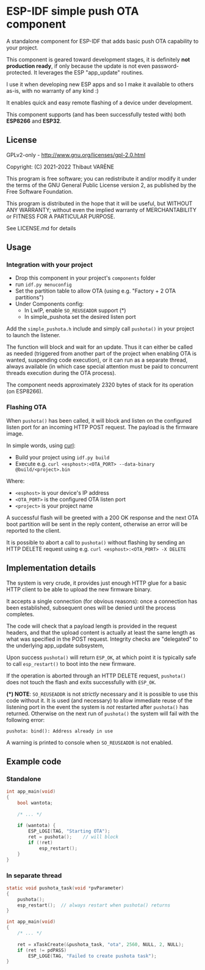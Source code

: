 #  ESP-IDF simple push OTA component

A standalone component for ESP-IDF that adds basic push OTA capability to your project.

This component is geared toward development stages, it is definitely **not production ready**,
if only because the update is not even password-protected. It leverages the ESP "app_update" routines.

I use it when developing new ESP apps and so I make it available to others as-is,
with no warranty of any kind :)

It enables quick and easy remote flashing of a device under development.

This component supports (and has been successfully tested with) both **ESP8266** and **ESP32**.

## License

GPLv2-only - http://www.gnu.org/licenses/gpl-2.0.html

Copyright: (C) 2021-2022 Thibaut VARÈNE

This program is free software; you can redistribute it and/or
modify it under the terms of the GNU General Public License version 2,
as published by the Free Software Foundation.

This program is distributed in the hope that it will be useful, but WITHOUT ANY WARRANTY;
without even the implied warranty of MERCHANTABILITY or FITNESS FOR A PARTICULAR PURPOSE.

See LICENSE.md for details

## Usage

### Integration with your project

* Drop this component in your project's `components` folder
* run `idf.py menuconfig`
* Set the partition table to allow OTA (using e.g. "Factory + 2 OTA partitions")
* Under Components config:
  * In LwIP, enable `SO_REUSEADDR` support (*)
  * In simple_pushota set the desired listen port

Add the `simple_pushota.h` include and simply call `pushota()` in your project to launch the listener.

The function will block and wait for an update.
Thus it can either be called as needed (triggered from another part of the project when enabling OTA is wanted,
suspending code execution), or it can run as a separate thread, always available (in which case special attention
must be paid to concurrent threads execution during the OTA process).

The component needs approximately 2320 bytes of stack for its operation (on ESP8266).

### Flashing OTA

When `pushota()` has been called, it will block and listen on the configured listen port for an incoming HTTP POST request.
The payload is the firmware image.

In simple words, using [curl](https://curl.se):

* Build your project using `idf.py build`
* Execute e.g. `curl <esphost>:<OTA_PORT> --data-binary @build/<project>.bin`

Where:

* `<esphost>` is your device's IP address
* `<OTA_PORT>` is the configured OTA listen port
* `<project>` is your project name

A successful flash will be greeted with a 200 OK response and the next OTA boot partition will be sent in the reply content,
otherwise an error will be reported to the client. 

It is possible to abort a call to `pushota()` without flashing by sending an HTTP DELETE request using e.g.
`curl <esphost>:<OTA_PORT> -X DELETE`

## Implementation details

The system is very crude, it provides just enough HTTP glue for a basic HTTP client to be able to upload the new firmware binary.

It accepts a single connection (for obvious reasons): once a connection has been established,
subsequent ones will be denied until the process completes.

The code will check that a payload length is provided in the request headers,
and that the upload content is actually at least the same length as what was specified in the POST request.
Integrity checks are "delegated" to the underlying app_update subsystem,  

Upon success `pushota()` will return `ESP_OK`, at which point it is typically safe to call `esp_restart()` to boot into the new firmware.

If the operation is aborted through an HTTP DELETE request, `pushota()` does not touch the flash and exits successfully with `ESP_OK`.

**(*) NOTE**:  `SO_REUSEADDR` is not *strictly* necessary and it is possible to use this code without it.
It is used (and necessary) to allow immediate reuse of the listening port in the event the system is *not* restarted
after `pushota()` has returned. Otherwise on the next run of `pushota()` the system will fail with the following error:

```
pushota: bind(): Address already in use
```

A warning is printed to console when `SO_REUSEADDR` is not enabled.

## Example code

### Standalone

```c
int app_main(void)
{
	bool wantota;
	
	/* ... */
	
	if (wantota) {
		ESP_LOGI(TAG, "Starting OTA");
		ret = pushota();	// will block
		if (!ret)
			esp_restart();
	}
}
```

### In separate thread
```c
static void pushota_task(void *pvParameter)
{
	pushota();
	esp_restart();	// always restart when pushota() returns
}

int app_main(void)
{
	/* ... */
	
	ret = xTaskCreate(&pushota_task, "ota", 2560, NULL, 2, NULL);
	if (ret != pdPASS)
		ESP_LOGE(TAG, "Failed to create pushota task");
}
```
